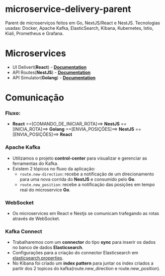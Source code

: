 # microservice-delivery-parent
Parent de microserviços feitos em Go, NextJS/React e NestJS. Tecnologias usadas: Docker, Apache Kafka, ElasticSearch, Kibana, Kubernetes, Istio, Kiali, Prometheus e Grafana.

# Microservices

- UI Delivert(**React**) - **[Documentation](https://github.com/VictorMagalhaesSales/microservices-delivery-parent/tree/master/ui-delivery-react/README.md)**
- API Routes(**NestJS**) - **[Documentation](https://github.com/VictorMagalhaesSales/microservices-delivery-parent/tree/master/api-routes-nestjs/README.md)**
- API Simulator(**Golang**) - **[Documentation](https://github.com/VictorMagalhaesSales/microservices-delivery-parent/tree/master/api-simulator-go/README.md)**

# Comunicação

### Fluxo:
- **React** ==[COMANDO_DE_INICIAR_ROTA]==> **NestJS** ==[INICIA_ROTA]==> **Golang** ==[ENVIA_POSIÇÕES]==> **NestJS** ==[ENVIA_POSIÇÕES]==> **React**

### Apache Kafka
- Utilizamos o projeto **control-center** para visualizar e gerenciar as ferramentas do Kafka.
- Existem 2 tópicos no fluxo da aplicação:
    - `route.new-direction`: recebe a notificação de um direcionamento para uma nova corrida do **NestJS** e consumido pelo **Go**.
    - `route.new_position`: recebe a notificação das posições em tempo real do microservice **Go**.

### WebSocket
- Os microservices em React e Nestjs se comunicam trafegando as rotas através de WebSocket.

### Kafka Connect
- Trabalharemos com um **connector** do tipo **sync** para inserir os dados no banco de dados **Elasticsearch**.
- Configurações para a criação do connector Elasticsearch em [elasticsearch.properties](https://github.com/VictorMagalhaesSales/microservices-delivery-parent/tree/master/apache-kafka/elasticsearch.properties).
- No Kibana foi criado um **index pattern** para juntar os índex criados a partir dos 2 topicos do kafka(route.new_direction e route.new_position).
